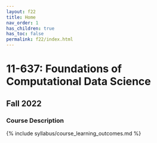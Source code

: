 ```yaml
---
layout: f22
title: Home
nav_order: 1
has_children: true
has_toc: false
permalink: f22/index.html
---
```


# 11-637: Foundations of Computational Data Science

## Fall 2022

### Course Description

{% include syllabus/course_learning_outcomes.md %}